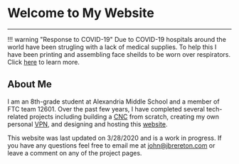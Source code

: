 # Welcome to My Website
---
!!! warning "Response to COVID-19"
    Due to COVID-19 hospitals around the world have been strugling with a lack of medical supplies.  To help this I have been printing and assembling face sheilds to be worn over respirators.  Click [here](Projects/COVID-19.md) to learn more.
## About Me
I am an 8th-grade student at Alexandria Middle School and a member of FTC team 12601.  Over the past few years, I have completed several tech-related projects including building a [CNC](Projects/CNC.md) from scratch, creating my own personal [VPN](Projects/Pi-VPN), and designing and hosting this [website](Projects/Website.md).

This website was last updated on 3/28/2020 and is a work in progress.  If you have any questions feel free to email me at [john@jbrereton.com](mailto:john@jbrereton.com) or leave a comment on any of the project pages.